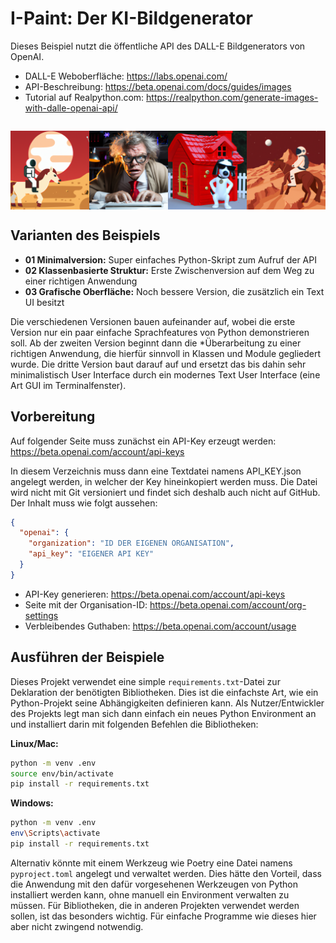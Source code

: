 I-Paint: Der KI-Bildgenerator
=============================

Dieses Beispiel nutzt die öffentliche API des DALL-E Bildgenerators von OpenAI.

 * DALL-E Weboberfläche: https://labs.openai.com/
 * API-Beschreibung: https://beta.openai.com/docs/guides/images
 * Tutorial auf Realpython.com: https://realpython.com/generate-images-with-dalle-openai-api/

<div style="display: flex; width: 100%; margin: 2em 0 2em 0;">
  <img src="Beispielbilder%2FAstronaut%20with%20cowboy%20hat%20riding%20horse%20on%20Mars.png" alt="Astronaut with cowboy hat riding horse on Mars" style="width: 100%; overflow: hidden;"/>
  <img src="Beispielbilder/mad%20professor%20working%20late%20night%20on%20his%20computer.png" alt="mad professor working late night on his computer" style="width: 100%; overflow: hidden;"/>
  <img src="Beispielbilder%2FSnoopy%20as%20Joe%20Cool%20leaning%20against%20a%20red%20dog%20house.png" alt="Snoopy as Joe Cool leaning against a red dog house" style="width: 100%; overflow: hidden;"/>
  <img src="Beispielbilder/Astronaut%20with%20cowboy%20hat%20riding%20horse%20on%20Mars%20%282%29.png" alt="Astronaut with cowboy hat riding horse on Mars" style="width: 100%; overflow: hidden;"/>
</div>

Varianten des Beispiels
-----------------------

 * **01 Minimalversion:** Super einfaches Python-Skript zum Aufruf der API
 * **02 Klassenbasierte Struktur:** Erste Zwischenversion auf dem Weg zu einer richtigen Anwendung
 * **03 Grafische Oberfläche:** Noch bessere Version, die zusätzlich ein Text UI besitzt

Die verschiedenen Versionen bauen aufeinander auf, wobei die erste Version nur
ein paar einfache Sprachfeatures von Python demonstrieren soll. Ab der zweiten
Version beginnt dann die *Überarbeitung zu einer richtigen Anwendung, die hierfür
sinnvoll in Klassen und Module gegliedert wurde. Die dritte Version baut darauf
auf und ersetzt das bis dahin sehr minimalistisch User Interface durch ein modernes
Text User Interface (eine Art GUI im Terminalfenster).

Vorbereitung
------------

Auf folgender Seite muss zunächst ein API-Key erzeugt werden:
https://beta.openai.com/account/api-keys

In diesem Verzeichnis muss dann eine Textdatei namens API_KEY.json angelegt werden,
in welcher der Key hineinkopiert werden muss. Die Datei wird nicht mit Git
versioniert und findet sich deshalb auch nicht auf GitHub. Der Inhalt muss wie
folgt aussehen:

  ```json
  {
    "openai": {
      "organization": "ID DER EIGENEN ORGANISATION",
      "api_key": "EIGENER API KEY"
    }
  }
  ```

 * API-Key generieren: https://beta.openai.com/account/api-keys
 * Seite mit der Organisation-ID: https://beta.openai.com/account/org-settings
 * Verbleibendes Guthaben: https://beta.openai.com/account/usage

Ausführen der Beispiele
-----------------------

Dieses Projekt verwendet eine simple `requirements.txt`-Datei zur Deklaration
der benötigten Bibliotheken. Dies ist die einfachste Art, wie ein Python-Projekt
seine Abhängigkeiten definieren kann. Als Nutzer/Entwickler des Projekts legt
man sich dann einfach ein neues Python Environment an und installiert darin mit
folgenden Befehlen die Bibliotheken:

__Linux/Mac:__

  ```sh
  python -m venv .env
  source env/bin/activate 
  pip install -r requirements.txt
  ```

__Windows:__

  ```sh
  python -m venv .env
  env\Scripts\activate
  pip install -r requirements.txt
  ```

Alternativ könnte mit einem Werkzeug wie Poetry eine Datei namens `pyproject.toml`
angelegt und verwaltet werden. Dies hätte den Vorteil, dass die Anwendung mit den
dafür vorgesehenen Werkzeugen von Python installiert werden kann, ohne manuell ein
Environment verwalten zu müssen. Für Bibliotheken, die in anderen Projekten verwendet
werden sollen, ist das besonders wichtig. Für einfache Programme wie dieses hier
aber nicht zwingend notwendig.
